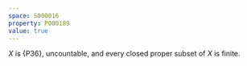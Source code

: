 ```yaml
---
space: S000016
property: P000189
value: true
---
```


$X$ is {P36}, uncountable, and every closed proper subset of $X$ is finite.

